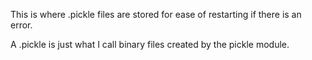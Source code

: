 This is where .pickle files are stored for ease of restarting if there is an error.

A .pickle is just what I call binary files created by the pickle module.